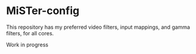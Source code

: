 # MiSTer-config
 
This repository has my preferred video filters, input mappings, and gamma filters, for all cores.

Work in progress
